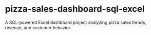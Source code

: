 # pizza-sales-dashboard-sql-excel
A SQL-powered Excel dashboard project analyzing pizza sales trends, revenue, and customer behavior.
